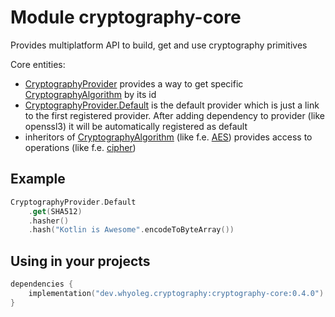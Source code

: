 # Module cryptography-core

Provides multiplatform API to build, get and use cryptography primitives

Core entities:

* [CryptographyProvider][CryptographyProvider] provides a way to get specific [CryptographyAlgorithm][CryptographyAlgorithm] by its id
* [CryptographyProvider.Default][CryptographyProvider.Default] is the default provider
  which is just a link to the first registered provider.
  After adding dependency to provider (like openssl3) it will be automatically registered as default
* inheritors of [CryptographyAlgorithm][CryptographyAlgorithm] (like f.e. [AES][AES]) provides access to operations (like
  f.e. [cipher][cipher])

## Example

```kotlin
CryptographyProvider.Default
    .get(SHA512)
    .hasher()
    .hash("Kotlin is Awesome".encodeToByteArray())
```

## Using in your projects

```kotlin
dependencies {
    implementation("dev.whyoleg.cryptography:cryptography-core:0.4.0")
}
```

[CryptographyProvider]: https://whyoleg.github.io/cryptography-kotlin/api/cryptography-core/dev.whyoleg.cryptography/-cryptography-provider/index.html

[CryptographyProvider.Default]: https://whyoleg.github.io/cryptography-kotlin/api/cryptography-core/dev.whyoleg.cryptography/-cryptography-provider/-default/index.html

[CryptographyAlgorithm]: https://whyoleg.github.io/cryptography-kotlin/api/cryptography-core/dev.whyoleg.cryptography/-cryptography-algorithm/index.html

[AES]: https://whyoleg.github.io/cryptography-kotlin/api/cryptography-core/dev.whyoleg.cryptography.algorithms/-a-e-s/index.html

[cipher]: https://whyoleg.github.io/cryptography-kotlin/api/cryptography-core/dev.whyoleg.cryptography.operations/-cipher/index.html
